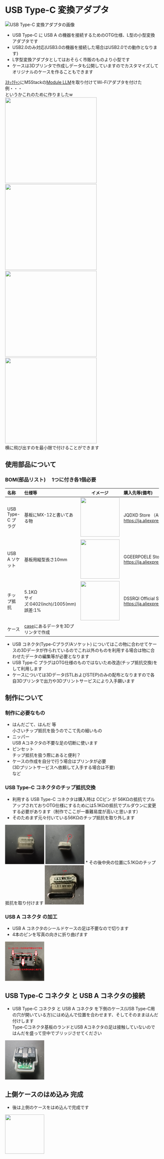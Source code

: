 # USB Type-C 変換アダプタ
![USB Type-C 変換アダプタの画像](./docs/images/USB_C-A.png)
* USB Type-C に USB A の機器を接続するためのOTG仕様、L型の小型変換アダプタです
* USB2.0のみ対応(USB3.0の機器を接続した場合はUSB2.0での動作となります)
* L字型変換アダプタとしてはおそらく市販のものより小型です
* ケースは3Dプリンタで作成しデータも公開していますのでカスタマイズしてオリジナルのケースを作ることもできます

 [ｽﾀｯｸﾁｬﾝ](https://protopedia.net/prototype/2345)にM5Stackの[Module LLM](https://docs.m5stack.com/ja/module/Module-LLM)を取り付けてWi-Fiアダプタを付けた例・・・  
 というかこれのために作りましたw  
<img src="./docs/images/stack-chan_Front.png" width="300px" height="280px">
<img src="./docs/images/stack-chan_side.png" width="300px" height="280px">
<img src="./docs/images/stack-chan_bottom.png" width="300px" height="280px">
<img src="./docs/images/stack-chan_top.png" width="300px" height="280px">  
  横に飛び出すのを最小限で付けることができます

  ## 使用部品について
  ### BOM(部品リスト) 　1つに付き各1個必要
|名称|仕様等|イメージ|購入先等(備考)|  
|:--|:--|:--:|:--|  
|USB Type-C プラグ|基板にMX-12と書いてある物|<img src="https://ae01.alicdn.com/kf/Sc9d05d54aec24c02a6073e7a98cff0bbX.jpg" width="128px" height="128px">|JQDXD Store （AliExpless） https://ja.aliexpress.com/item/1005005457314834.html|  
|USB A ソケット|基板用縦型長さ10mm|<img src="https://ae-pic-a1.aliexpress-media.com/kf/HTB1P5leadzvK1RkSnfoq6zMwVXap.jpg_220x220q75.jpg" width="128px" height="128px">|GGEERPOELE Store (AliExpress)　　https://ja.aliexpress.com/item/32808945847.html|
 チップ抵抗|5.1KΩ<br>サイズ:0402(inch)/1005(mm)<br>誤差:1%|<img src="https://ae-pic-a1.aliexpress-media.com/kf/S1c15dae823dd4c808b15b8eb269923f48.jpg_220x220q75.jpg" width="128px" height="128px">|DSSRQI Official Store (AliExptress)  https://ja.aliexpress.com/item/1005001793275257.html|
 |ケース|[case](./case)にあるデータを3Dプリンタで作成|| 
* USB コネクタ(Type-Cプラグ/Aソケット) についてはこの物に合わせてケースの3Dデータが作られているのでこれ以外のものを利用する場合は物に合わせたデータの編集等が必要となります
* USB Type-C プラグはOTG仕様のものではないため改造(チップ抵抗交換)をして利用します
* ケースについては3Dデータ(STLおよびSTEP)のみの配布となりますので各自3Dプリンタで出力や3Dプリントサービスにより入手願います
## 制作について
### 制作に必要なもの
* はんだごて、はんだ 等   
小さいチップ抵抗を扱うのでこて先の細いもの
* ニッパー  
  USB Aコネクタの不要な足の切断に使います
* ピンセット  
  チップ抵抗を扱う際にあると便利？  
* ケースの作成を自分で行う場合はプリンタが必要  
  (3Dプリントサービスへ依頼して入手する場合は不要)  
など  

### USB Type-C コネクタのチップ抵抗交換
* 利用する USB Type-C コネクタは購入時は CCピン が 56KΩの抵抗でプルアップされておりOTG仕様にするためには5.1KΩの抵抗でプルダウンに変更する必要があります（制作でここが一番難易度が高いと思います）
* そのためまず元々付いている56KΩのチップ抵抗を取り外します  
 <img src="./docs/images/Type-C_before.png" width="128px" height="128px">
 <img src="./docs/images/Type-C_remove.png" width="128px" height="128px">
* その後中央の位置に5.1KΩのチップ抵抗を取り付けます
 <img src="./docs/images/Type-C_after.png" width="128px" height="128px">

### USB A コネクタ の加工
* USB A コネクタのシールドケースの足は不要なので切ります
* 4本のピンを写真の向きに折り曲げます
 <img src="./docs/images/USB_A_cut&bend.png" width="128px" height="128px">

## USB Type-C コネクタ と USB A コネクタの接続
* USB Type-C コネクタ と USB A コネクタ を下側のケース(USB Type-C用の穴が開いている方)にはめ込んで位置を合わせます、そしてそのままはんだ付けします  
Type-Cコネクタ基板のランドとUSB Aコネクタの足は接触していないのではんだを盛って空中でブリッジさせてください 
 <img src="./docs/images/USB_C-A_connect.png" width="128px" height="128px">

## 上側ケースのはめ込み 完成
* 後は上側のケースをはめ込んで完成です
 <img src="./docs/images/USB_C-A_complete.png" width="128px" height="128px">
  
